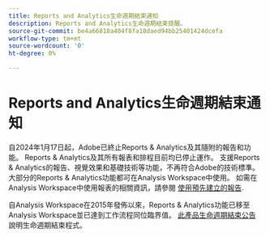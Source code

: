 ```yaml
---
title: Reports and Analytics生命週期結束通知
description: Reports and Analytics生命週期結束提醒。
source-git-commit: be4a66818a404f8fa18daed94bb25401424dcefa
workflow-type: tm+mt
source-wordcount: '0'
ht-degree: 0%

---
```



# Reports and Analytics生命週期結束通知

自2024年1月17日起，Adobe已終止Reports &amp; Analytics及其隨附的報告和功能。 Reports &amp; Analytics及其所有報表和排程目前均已停止運作。 支援Reports &amp; Analytics的報告、視覺效果和基礎技術等功能，不再符合Adobe的技術標準。 大部分的Reports &amp; Analytics功能都可在Analysis Workspace中使用。 如需在Analysis Workspace中使用報表的相關資訊，請參閱 [使用預先建立的報告](https://experienceleague.adobe.com/docs/analytics/analyze/analysis-workspace/reports/use-reports.html).

自Analysis Workspace在2015年發佈以來，Reports &amp; Analytics功能已移至Analysis Workspace並已達到工作流程同位臨界值。 [此產品生命週期結束公告](https://new.express.adobe.com/webpage/WFCyq7w8kijmB?) 說明生命週期結束程式。